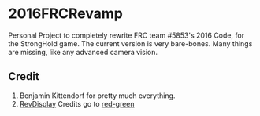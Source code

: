 # 2016FRCRevamp
Personal Project to completely rewrite FRC team #5853's 2016 Code, for the StrongHold game.
The current version is very bare-bones. Many things are missing, like any advanced camera vision.

## Credit
1. Benjamin Kittendorf for pretty much everything.
2. [RevDisplay](../src/\org/usfirst/frc/team5853/robot/RevDisplay.java) Credits go to [red-green](http://github.com/red-green)

